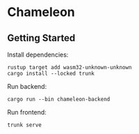 # Chameleon

## Getting Started

Install dependencies:

```terminal
rustup target add wasm32-unknown-unknown
cargo install --locked trunk
```

Run backend:

```terminal
cargo run --bin chameleon-backend
```

Run frontend:

```terminal
trunk serve
```

